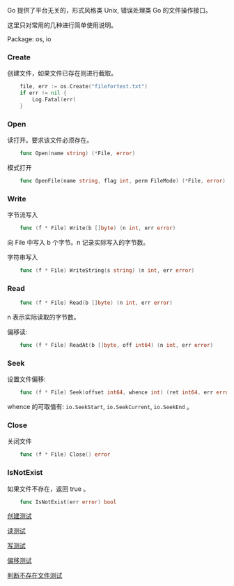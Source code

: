 
Go 提供了平台无关的，形式风格类 Unix, 错误处理类 Go 的文件操作接口。

这里只对常用的几种进行简单使用说明。

Package: os, io

### Create

创建文件，如果文件已存在则进行截取。

```go
    file, err := os.Create("filefortest.txt")
    if err != nil {
        Log.Fatal(err)
    }
```


### Open

读打开。要求该文件必须存在。
```go
    func Open(name string) (*File, error)
```

模式打开
```go
    func OpenFile(name string, flag int, perm FileMode) (*File, error)
```


### Write

字节流写入
```go
    func (f * File) Write(b []byte) (n int, err error)
```
向 File 中写入 b 个字节。n 记录实际写入的字节数。

字符串写入
```go
    func (f * File) WriteString(s string) (n int, err error)
```


### Read

```go
    func (f * File) Read(b []byte) (n int, err error)
```
n 表示实际读取的字节数。

偏移读:
```go
    func (f * File) ReadAt(b []byte, off int64) (n int, err error)
```


### Seek

设置文件偏移:
```go
    func (f * File) Seek(offset int64, whence int) (ret int64, err error)
```
whence 的可取值有: `io.SeekStart`, `io.SeekCurrent`, `io.SeekEnd` 。


### Close

关闭文件
```go
    func (f * File) Close() error
```

### IsNotExist

如果文件不存在，返回 true 。
```go
    func IsNotExist(err error) bool
```

[创建测试](01/file_Create.go)

[读测试](01/file_Read.go)

[写测试](01/file_Write.go)

[偏移测试](01/file_Seek.go)

[判断不存在文件测试](01/file_IsNotExist.go)
